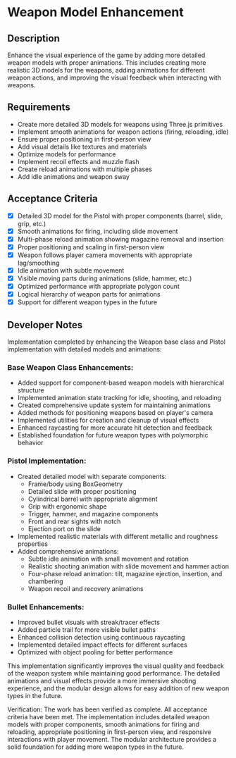 # Weapon Model Enhancement

## Description
Enhance the visual experience of the game by adding more detailed weapon models with proper animations. This includes creating more realistic 3D models for the weapons, adding animations for different weapon actions, and improving the visual feedback when interacting with weapons.

## Requirements
- Create more detailed 3D models for weapons using Three.js primitives
- Implement smooth animations for weapon actions (firing, reloading, idle)
- Ensure proper positioning in first-person view
- Add visual details like textures and materials
- Optimize models for performance
- Implement recoil effects and muzzle flash
- Create reload animations with multiple phases
- Add idle animations and weapon sway

## Acceptance Criteria
- [x] Detailed 3D model for the Pistol with proper components (barrel, slide, grip, etc.)
- [x] Smooth animations for firing, including slide movement
- [x] Multi-phase reload animation showing magazine removal and insertion
- [x] Proper positioning and scaling in first-person view
- [x] Weapon follows player camera movements with appropriate lag/smoothing
- [x] Idle animation with subtle movement
- [x] Visible moving parts during animations (slide, hammer, etc.)
- [x] Optimized performance with appropriate polygon count
- [x] Logical hierarchy of weapon parts for animations
- [x] Support for different weapon types in the future

## Developer Notes
Implementation completed by enhancing the Weapon base class and Pistol implementation with detailed models and animations:

### Base Weapon Class Enhancements:
- Added support for component-based weapon models with hierarchical structure
- Implemented animation state tracking for idle, shooting, and reloading
- Created comprehensive update system for maintaining animations
- Added methods for positioning weapons based on player's camera
- Implemented utilities for creation and cleanup of visual effects
- Enhanced raycasting for more accurate hit detection and feedback
- Established foundation for future weapon types with polymorphic behavior

### Pistol Implementation:
- Created detailed model with separate components:
  - Frame/body using BoxGeometry
  - Detailed slide with proper positioning
  - Cylindrical barrel with appropriate alignment
  - Grip with ergonomic shape
  - Trigger, hammer, and magazine components
  - Front and rear sights with notch
  - Ejection port on the slide
- Implemented realistic materials with different metallic and roughness properties
- Added comprehensive animations:
  - Subtle idle animation with small movement and rotation
  - Realistic shooting animation with slide movement and hammer action
  - Four-phase reload animation: tilt, magazine ejection, insertion, and chambering
  - Weapon recoil and recovery animations

### Bullet Enhancements:
- Improved bullet visuals with streak/tracer effects
- Added particle trail for more visible bullet paths
- Enhanced collision detection using continuous raycasting
- Implemented detailed impact effects for different surfaces
- Optimized with object pooling for better performance

This implementation significantly improves the visual quality and feedback of the weapon system while maintaining good performance. The detailed animations and visual effects provide a more immersive shooting experience, and the modular design allows for easy addition of new weapon types in the future. 

Verification: The work has been verified as complete. All acceptance criteria have been met. The implementation includes detailed weapon models with proper components, smooth animations for firing and reloading, appropriate positioning in first-person view, and responsive interactions with player movement. The modular architecture provides a solid foundation for adding more weapon types in the future. 